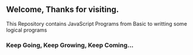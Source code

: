 ## Welcome, Thanks for visiting.

This Repository contains JavaScript Programs from Basic to writting some logical programs

### Keep Going, Keep Growing, Keep Coming...
